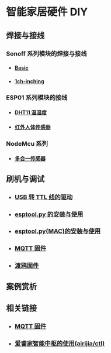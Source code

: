 # 智能家居硬件 DIY



## 焊接与接线


### Sonoff 系列模块的焊接与接线

 - #### [Basic](diy/sonoff/basic)
 - #### [1ch-inching](diy/sonoff/1ch-inching)


### ESP01 系列模块的接线

 - #### [DHT11 温湿度](diy/esp01/dht11)
 - #### [红外人体传感器](diy/esp01/pir)

### NodeMcu 系列


 - #### [多合一传感器](diy/nodemcu/bruh)


## 刷机与调试


- ### [USB 转 TTL 线的驱动 ](diy/ttl)

- ### [esptool.py 的安装与使用](diy/esptool)
- ### [esptool.py(MAC)的安装与使用](diy/esptool_mac)
- ### [MQTT 固件](mqtt/)
- ### [渡鸦固件](diy/raven)


## 案例赏析




## 相关链接

- ### [MQTT 固件](mqtt/)
- ### [爱睿家智能中枢的使用(airijia/ctl)](ctl/)